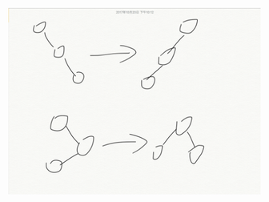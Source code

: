 
![屏幕快照 2017-10-20 下午10.13.02](media/%E5%B1%8F%E5%B9%95%E5%BF%AB%E7%85%A7%202017-10-20%20%E4%B8%8B%E5%8D%8810.13.02.png)



